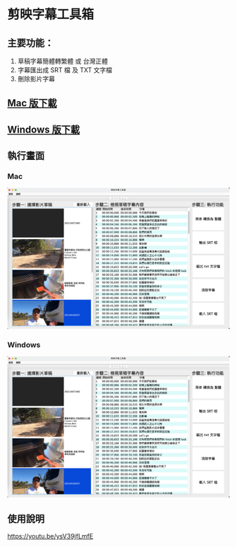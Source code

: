 # 剪映字幕工具箱

## 主要功能：

1. 草稿字幕簡體轉繁體 或 台灣正體
2. 字幕匯出成 SRT 檔 及 TXT 文字檔
3. 刪除影片字幕

## [Mac 版下載](https://github.com/jackychu0830/jy-srt-tools/tree/mac)

## [Windows 版下載](https://github.com/jackychu0830/jy-srt-tools/tree/win)

## 執行畫面

### Mac

![Mac 版畫面](https://github.com/jackychu0830/jy-srt-tools/raw/mac/screenshot-1.png)

### Windows

![Windows 版畫面](https://github.com/jackychu0830/jy-srt-tools/raw/win/screenshot-1.png)

## 使用說明

https://youtu.be/ysV39jfLmfE
